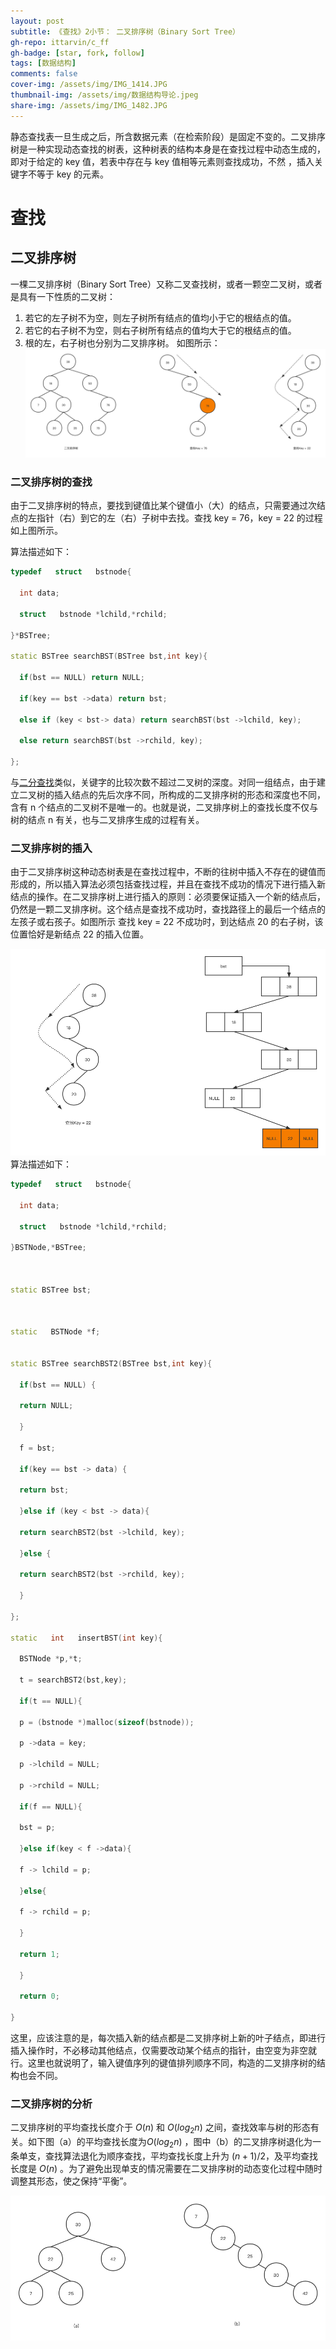 ```yaml
---
layout: post
subtitle: 《查找》2小节： 二叉排序树（Binary Sort Tree）
gh-repo: ittarvin/c_ff
gh-badge: [star, fork, follow]
tags: [数据结构]
comments: false
cover-img: /assets/img/IMG_1414.JPG
thumbnail-img: /assets/img/数据结构导论.jpeg
share-img: /assets/img/IMG_1482.JPG
---
```

静态查找表一旦生成之后，所含数据元素（在检索阶段）是固定不变的。二叉排序树是一种实现动态查找的树表，这种树表的结构本身是在查找过程中动态生成的，即对于给定的 key 值，若表中存在与 key 值相等元素则查找成功，不然 ，插入关键字不等于 key 的元素。

# 查找

## 二叉排序树
一棵二叉排序树（Binary Sort Tree）又称二叉查找树，或者一颗空二叉树，或者是具有一下性质的二叉树：
1. 若它的左子树不为空，则左子树所有结点的值均小于它的根结点的值。
2. 若它的右子树不为空，则右子树所有结点的值均大于它的根结点的值。
3. 根的左，右子树也分别为二叉排序树。 
如图所示：
![二叉排序树.png](/assets/img/二叉排序树.png)

###  二叉排序树的查找
由于二叉排序树的特点，要找到键值比某个键值小（大）的结点，只需要通过次结点的左指针（右）到它的左（右）子树中去找。查找 key = 76，key = 22 的过程如上图所示。

算法描述如下：

```cpp
typedef   struct   bstnode{

  int data;

  struct   bstnode *lchild,*rchild;

}*BSTree;

static BSTree searchBST(BSTree bst,int key){

  if(bst == NULL) return NULL;

  if(key == bst ->data) return bst;

  else if (key < bst-> data) return searchBST(bst ->lchild, key);

  else return searchBST(bst ->rchild, key);

};
```

与[二分查找](/2022-05-25-search)类似，关键字的比较次数不超过二叉树的深度。对同一组结点，由于建立二叉树的插入结点的先后次序不同，所构成的二叉排序树的形态和深度也不同，含有 n 个结点的二叉树不是唯一的。也就是说，二叉排序树上的查找长度不仅与树的结点 n 有关，也与二叉排序生成的过程有关。

###  二叉排序树的插入

由于二叉排序树这种动态树表是在查找过程中，不断的往树中插入不存在的键值而形成的，所以插入算法必须包括查找过程，并且在查找不成功的情况下进行插入新结点的操作。在二叉排序树上进行插入的原则：必须要保证插入一个新的结点后，仍然是一颗二叉排序树。这个结点是查找不成功时，查找路径上的最后一个结点的左孩子或右孩子。如图所示 查找 key = 22 不成功时，到达结点 20 的右子树，该位置恰好是新结点 22 的插入位置。

![二叉排序树-插入.png](/assets/img/二叉排序树-插入.png)
算法描述如下：

```cpp
typedef   struct   bstnode{

  int data;

  struct   bstnode *lchild,*rchild;

}BSTNode,*BSTree;

  

static BSTree bst;

  

static   BSTNode *f;

 
static BSTree searchBST2(BSTree bst,int key){

  if(bst == NULL) {

  return NULL;

  }

  f = bst;

  if(key == bst -> data) {

  return bst;

  }else if (key < bst -> data){

  return searchBST2(bst ->lchild, key);

  }else {

  return searchBST2(bst ->rchild, key);

  }

};

static   int   insertBST(int key){

  BSTNode *p,*t;

  t = searchBST2(bst,key);

  if(t == NULL){

  p = (bstnode *)malloc(sizeof(bstnode));

  p ->data = key;

  p ->lchild = NULL;

  p ->rchild = NULL;

  if(f == NULL){

  bst = p;

  }else if(key < f ->data){

  f -> lchild = p;

  }else{

  f -> rchild = p;

  }

  return 1;

  }

  return 0;

}
```

这里，应该注意的是，每次插入新的结点都是二叉排序树上新的叶子结点，即进行插入操作时，不必移动其他结点，仅需要改动某个结点的指针，由空变为非空就行。这里也就说明了，输入键值序列的键值排列顺序不同，构造的二叉排序树的结构也会不同。

###  二叉排序树的分析

二叉排序树的平均查找长度介于 $O(n)$ 和 $O(log_2n)$ 之间，查找效率与树的形态有关。如下图（a）的平均查找长度为$O(log_2n)$ ，图中（b）的二叉排序树退化为一条单支，查找算法退化为顺序查找，平均查找长度上升为 $(n+1)/2$，及平均查找长度是 $O(n)$ 。为了避免出现单支的情况需要在二叉排序树的动态变化过程中随时调整其形态，使之保持“平衡”。

![二叉排序树-退化.png](/assets/img/二叉排序树-退化.png)

